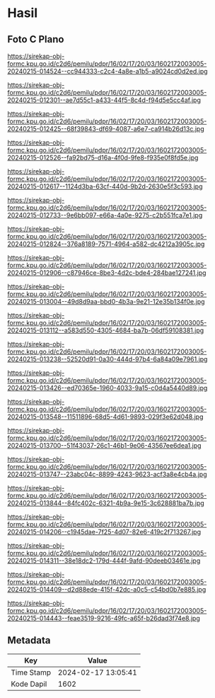 # Hasil

## Foto C Plano

https://sirekap-obj-formc.kpu.go.id/c2d6/pemilu/pdpr/16/02/17/20/03/1602172003005-20240215-014524--cc944333-c2c4-4a8e-a1b5-a9024cd0d2ed.jpg

https://sirekap-obj-formc.kpu.go.id/c2d6/pemilu/pdpr/16/02/17/20/03/1602172003005-20240215-012301--ae7d55c1-a433-44f5-8c4d-f94d5e5cc4af.jpg

https://sirekap-obj-formc.kpu.go.id/c2d6/pemilu/pdpr/16/02/17/20/03/1602172003005-20240215-012425--68f39843-df69-4087-a6e7-ca914b26d13c.jpg

https://sirekap-obj-formc.kpu.go.id/c2d6/pemilu/pdpr/16/02/17/20/03/1602172003005-20240215-012526--fa92bd75-d16a-4f0d-9fe8-f935e0f8fd5e.jpg

https://sirekap-obj-formc.kpu.go.id/c2d6/pemilu/pdpr/16/02/17/20/03/1602172003005-20240215-012617--1124d3ba-63cf-440d-9b2d-2630e5f3c593.jpg

https://sirekap-obj-formc.kpu.go.id/c2d6/pemilu/pdpr/16/02/17/20/03/1602172003005-20240215-012733--9e6bb097-e66a-4a0e-9275-c2b551fca7e1.jpg

https://sirekap-obj-formc.kpu.go.id/c2d6/pemilu/pdpr/16/02/17/20/03/1602172003005-20240215-012824--376a8189-7571-4964-a582-dc4212a3905c.jpg

https://sirekap-obj-formc.kpu.go.id/c2d6/pemilu/pdpr/16/02/17/20/03/1602172003005-20240215-012906--c87946ce-8be3-4d2c-bde4-284bae127241.jpg

https://sirekap-obj-formc.kpu.go.id/c2d6/pemilu/pdpr/16/02/17/20/03/1602172003005-20240215-013004--49d8d9aa-bbd0-4b3a-9e21-12e35b134f0e.jpg

https://sirekap-obj-formc.kpu.go.id/c2d6/pemilu/pdpr/16/02/17/20/03/1602172003005-20240215-013112--a583d550-4305-4684-ba7b-06df59108381.jpg

https://sirekap-obj-formc.kpu.go.id/c2d6/pemilu/pdpr/16/02/17/20/03/1602172003005-20240215-013238--52520d91-0a30-444d-97b4-6a84a09e7961.jpg

https://sirekap-obj-formc.kpu.go.id/c2d6/pemilu/pdpr/16/02/17/20/03/1602172003005-20240215-013426--ed70365e-1960-4033-9a15-c0d4a5440d89.jpg

https://sirekap-obj-formc.kpu.go.id/c2d6/pemilu/pdpr/16/02/17/20/03/1602172003005-20240215-013548--11511896-68d5-4d61-9893-029f3e62d048.jpg

https://sirekap-obj-formc.kpu.go.id/c2d6/pemilu/pdpr/16/02/17/20/03/1602172003005-20240215-013700--51f43037-26c1-46b1-9e06-43567ee6dea1.jpg

https://sirekap-obj-formc.kpu.go.id/c2d6/pemilu/pdpr/16/02/17/20/03/1602172003005-20240215-013747--23abc04c-8899-4243-9623-acf3a8e4cb4a.jpg

https://sirekap-obj-formc.kpu.go.id/c2d6/pemilu/pdpr/16/02/17/20/03/1602172003005-20240215-013844--84fc402c-6321-4b9a-9e15-3c628881ba7b.jpg

https://sirekap-obj-formc.kpu.go.id/c2d6/pemilu/pdpr/16/02/17/20/03/1602172003005-20240215-014206--c1945dae-7f25-4d07-82e6-419c2f713267.jpg

https://sirekap-obj-formc.kpu.go.id/c2d6/pemilu/pdpr/16/02/17/20/03/1602172003005-20240215-014311--38e18dc2-179d-444f-9afd-90deeb03461e.jpg

https://sirekap-obj-formc.kpu.go.id/c2d6/pemilu/pdpr/16/02/17/20/03/1602172003005-20240215-014409--d2d88ede-415f-42dc-a0c5-c54bd0b7e885.jpg

https://sirekap-obj-formc.kpu.go.id/c2d6/pemilu/pdpr/16/02/17/20/03/1602172003005-20240215-014443--feae3519-9216-49fc-a65f-b26dad3f74e8.jpg


## Metadata

| Key        | Value               |
| ---------- | ------------------- |
| Time Stamp | 2024-02-17 13:05:41 |
| Kode Dapil | 1602                |



